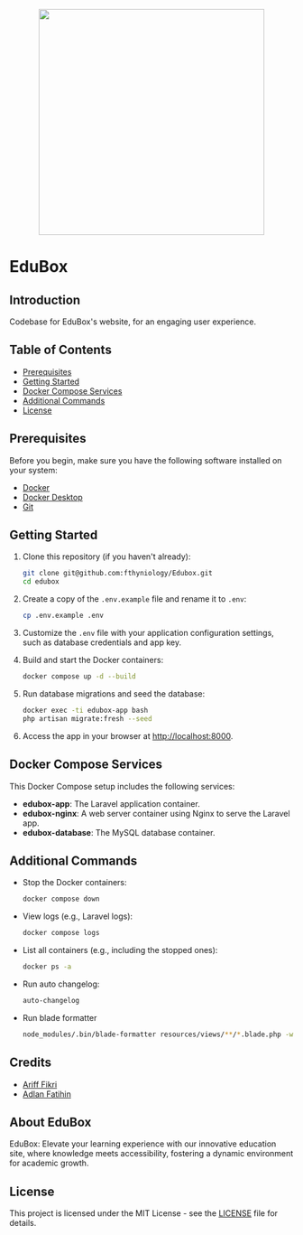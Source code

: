 <p align="center"><a href="https://laravel.com" target="_blank"><img src="https://github.com/ariff-fikri/pelitacafe/blob/Lan/public/images/edubox\logo-text.png?raw=true" width="400"></a></p>

# EduBox

## Introduction

Codebase for EduBox's website, for an engaging user experience.

## Table of Contents

- [Prerequisites](#prerequisites)
- [Getting Started](#getting-started)
- [Docker Compose Services](#docker-compose-services)
- [Additional Commands](#additional-commands)
- [License](#license)

## Prerequisites

Before you begin, make sure you have the following software installed on your system:

- [Docker](https://www.docker.com/get-started)
- [Docker Desktop](https://www.docker.com/products/docker-desktop/)
- [Git](https://git-scm.com/)

## Getting Started

1. Clone this repository (if you haven't already):

    ```bash
    git clone git@github.com:fthyniology/Edubox.git
    cd edubox
    ```

2. Create a copy of the `.env.example` file and rename it to `.env`:

    ```bash
    cp .env.example .env
    ```

3. Customize the `.env` file with your application configuration settings, such as database credentials and app key.

4. Build and start the Docker containers:

    ```bash
    docker compose up -d --build
    ```

5. Run database migrations and seed the database:

    ```bash
    docker exec -ti edubox-app bash
    php artisan migrate:fresh --seed
    ```

6. Access the app in your browser at [http://localhost:8000](http://localhost:8000).

## Docker Compose Services

This Docker Compose setup includes the following services:

- **edubox-app**: The Laravel application container.
- **edubox-nginx**: A web server container using Nginx to serve the Laravel app.
- **edubox-database**: The MySQL database container.

## Additional Commands

- Stop the Docker containers:

    ```bash
    docker compose down
    ```

- View logs (e.g., Laravel logs):

    ```bash
    docker compose logs
    ```

- List all containers (e.g., including the stopped ones):

    ```bash
    docker ps -a
    ```

- Run auto changelog:

    ```bash
    auto-changelog
    ```

- Run blade formatter

    ```bash
    node_modules/.bin/blade-formatter resources/views/**/*.blade.php -w
    ```

## Credits

- [Ariff Fikri](https://github.com/ariff-fikri)
- [Adlan Fatihin](https://github.com/fthyniology)

## About EduBox

EduBox: Elevate your learning experience with our innovative education site, where knowledge meets accessibility, fostering a dynamic environment for academic growth.

## License

This project is licensed under the MIT License - see the [LICENSE](LICENSE) file for details.
